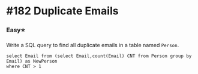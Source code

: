 # \#182 Duplicate Emails

### Easy:star:

 Write a SQL query to find all duplicate emails in a table named `Person`.

```text
select Email from (select Email,count(Email) CNT from Person group by Email) as NewPerson
where CNT > 1
```

